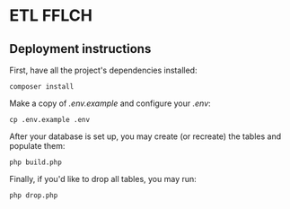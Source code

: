 # ETL FFLCH

## Deployment instructions

First, have all the project's dependencies installed:

```
composer install
```

Make a copy of *.env.example* and configure your *.env*:

```
cp .env.example .env
```

After your database is set up, you may create (or recreate) the tables and populate them:

```
php build.php
```

Finally, if you'd like to drop all tables, you may run:

```
php drop.php
```